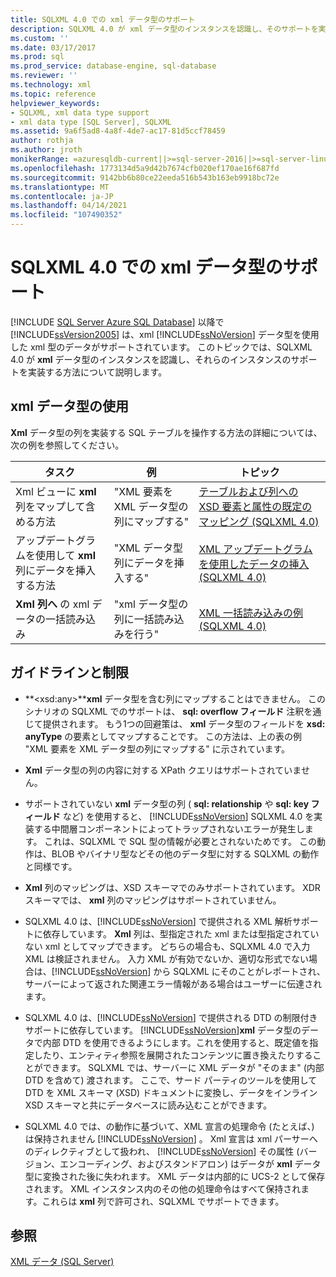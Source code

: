 ```yaml
---
title: SQLXML 4.0 での xml データ型のサポート
description: SQLXML 4.0 が xml データ型のインスタンスを認識し、そのサポートを実装する方法について説明します。
ms.custom: ''
ms.date: 03/17/2017
ms.prod: sql
ms.prod_service: database-engine, sql-database
ms.reviewer: ''
ms.technology: xml
ms.topic: reference
helpviewer_keywords:
- SQLXML, xml data type support
- xml data type [SQL Server], SQLXML
ms.assetid: 9a6f5ad8-4a8f-4de7-ac17-81d5ccf78459
author: rothja
ms.author: jroth
monikerRange: =azuresqldb-current||>=sql-server-2016||>=sql-server-linux-2017||=azuresqldb-mi-current
ms.openlocfilehash: 1773134d5a9d42b7674cfb020ef170ae16f687fd
ms.sourcegitcommit: 9142bb6b80ce22eeda516b543b163eb9918bc72e
ms.translationtype: MT
ms.contentlocale: ja-JP
ms.lasthandoff: 04/14/2021
ms.locfileid: "107490352"
---
```

# <a name="xml-data-type-support-in-sqlxml-40"></a>SQLXML 4.0 での xml データ型のサポート
[!INCLUDE [SQL Server Azure SQL Database](../../includes/applies-to-version/sql-asdb.md)]
  以降で [!INCLUDE[ssVersion2005](../../includes/ssversion2005-md.md)] は、xml [!INCLUDE[ssNoVersion](../../includes/ssnoversion-md.md)] データ型を使用した xml 型のデータがサポートされています。 このトピックでは、SQLXML 4.0 が **xml** データ型のインスタンスを認識し、それらのインスタンスのサポートを実装する方法について説明します。  
  
## <a name="working-with-xml-data-types"></a>xml データ型の使用  
 **Xml** データ型の列を実装する SQL テーブルを操作する方法の詳細については、次の例を参照してください。  
  
|タスク|例|トピック|  
|----------|-------------|-----------|  
|Xml ビューに **xml** 列をマップして含める方法|"XML 要素を XML データ型の列にマップする"|[テーブルおよび列への XSD 要素と属性の既定のマッピング &#40;SQLXML 4.0&#41;](../../relational-databases/sqlxml-annotated-xsd-schemas-using/default-mapping-of-xsd-elements-and-attributes-to-tables-and-columns-sqlxml-4-0.md)|  
|アップデートグラムを使用して **xml** 列にデータを挿入する方法|"XML データ型列にデータを挿入する"|[XML アップデートグラムを使用したデータの挿入 &#40;SQLXML 4.0&#41;](../../relational-databases/sqlxml-annotated-xsd-schemas-xpath-queries/updategrams/inserting-data-using-xml-updategrams-sqlxml-4-0.md)|  
|**Xml 列へ** の xml データの一括読み込み|"xml データ型の列に一括読み込みを行う"|[XML 一括読み込みの例 &#40;SQLXML 4.0&#41;](../../relational-databases/sqlxml-annotated-xsd-schemas-xpath-queries/bulk-load-xml/xml-bulk-load-examples-sqlxml-4-0.md)|  
  
## <a name="guidelines-and-limitations"></a>ガイドラインと制限  
  
-   **\<xsd:any>****xml** データ型を含む列にマップすることはできません。 このシナリオの SQLXML でのサポートは、 **sql: overflow フィールド** 注釈を通じて提供されます。 もう1つの回避策は、 **xml** データ型のフィールドを **xsd: anyType** の要素としてマップすることです。 この方法は、上の表の例 "XML 要素を XML データ型の列にマップする" に示されています。  
  
-   **Xml** データ型の列の内容に対する XPath クエリはサポートされていません。  
  
-   サポートされていない **xml** データ型の列 ( **sql: relationship** や **sql: key フィールド** など) を使用すると、 [!INCLUDE[ssNoVersion](../../includes/ssnoversion-md.md)] SQLXML 4.0 を実装する中間層コンポーネントによってトラップされないエラーが発生します。 これは、SQLXML で SQL 型の情報が必要とされないためです。 この動作は、BLOB やバイナリ型などその他のデータ型に対する SQLXML の動作と同様です。  
  
-   **Xml** 列のマッピングは、XSD スキーマでのみサポートされています。 XDR スキーマでは、 **xml** 列のマッピングはサポートされていません。  
  
-   SQLXML 4.0 は、[!INCLUDE[ssNoVersion](../../includes/ssnoversion-md.md)] で提供される XML 解析サポートに依存しています。 **Xml** 列は、型指定された xml または型指定されていない xml としてマップできます。 どちらの場合も、SQLXML 4.0 で入力 XML は検証されません。  入力 XML が有効でないか、適切な形式でない場合は、[!INCLUDE[ssNoVersion](../../includes/ssnoversion-md.md)] から SQLXML にそのことがレポートされ、サーバーによって返された関連エラー情報がある場合はユーザーに伝達されます。  
  
-   SQLXML 4.0 は、[!INCLUDE[ssNoVersion](../../includes/ssnoversion-md.md)] で提供される DTD の制限付きサポートに依存しています。 [!INCLUDE[ssNoVersion](../../includes/ssnoversion-md.md)]**xml** データ型のデータで内部 DTD を使用できるようにします。これを使用すると、既定値を指定したり、エンティティ参照を展開されたコンテンツに置き換えたりすることができます。 SQLXML では、サーバーに XML データが "そのまま" (内部 DTD を含めて) 渡されます。 ここで、サード パーティのツールを使用して DTD を XML スキーマ (XSD) ドキュメントに変換し、データをインライン XSD スキーマと共にデータベースに読み込むことができます。  
  
-   SQLXML 4.0 では、の動作に基づいて、XML 宣言の処理命令 (たとえば、) は保持されません [!INCLUDE[ssNoVersion](../../includes/ssnoversion-md.md)] 。 Xml 宣言は xml パーサーへのディレクティブとして扱われ、 [!INCLUDE[ssNoVersion](../../includes/ssnoversion-md.md)] その属性 (バージョン、エンコーディング、およびスタンドアロン) はデータが **xml** データ型に変換された後に失われます。 XML データは内部的に UCS-2 として保存されます。 XML インスタンス内のその他の処理命令はすべて保持されます。これらは **xml** 列で許可され、SQLXML でサポートできます。  
  
## <a name="see-also"></a>参照  
 [XML データ &#40;SQL Server&#41;](../../relational-databases/xml/xml-data-sql-server.md)  
  
  
